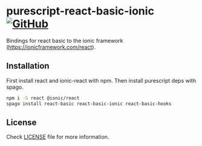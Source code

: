 # purescript-react-basic-ionic [![GitHub](https://img.shields.io/github/license/timdeputter/purescript-react-basic-ionic)](https://github.com/timdeputter/purescript-react-basic-ionic/blob/master/LICENSE)
Bindings for react basic to the ionic framework (https://ionicframework.com/react).


## Installation

First install react and ionic-react with npm. Then install purescript deps with spago.
```sh
npm i -S react @ionic/react
spago install react-basic react-basic-ionic react-basic-hooks
```


## License

Check [LICENSE](LICENSE) file for more information.
